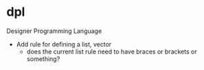 # dpl
Designer Programming Language

- Add rule for defining a list, vector
  - does the current list rule need to have braces or brackets or something?
 
